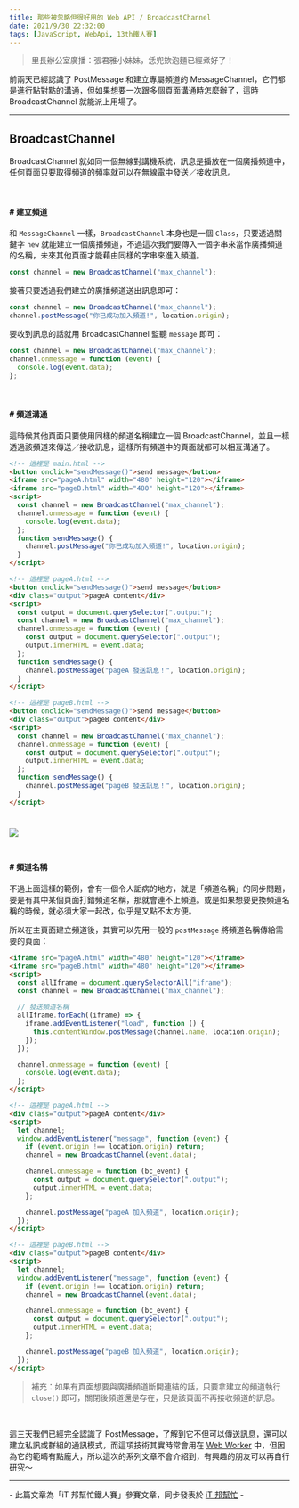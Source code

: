 ```yaml
---
title: 那些被忽略但很好用的 Web API / BroadcastChannel
date: 2021/9/30 22:32:00
tags: [JavaScript, WebApi, 13th鐵人賽]
---
```


> 里長辦公室廣播：張君雅小妹妹，恁兜欸泡麵已經煮好了！

前兩天已經認識了 PostMessage 和建立專屬頻道的 MessageChannel，它們都是進行點對點的溝通，但如果想要一次跟多個頁面溝通時怎麼辦了，這時 BroadcastChannel 就能派上用場了。

---

## BroadcastChannel

BroadcastChannel 就如同一個無線對講機系統，訊息是播放在一個廣播頻道中，任何頁面只要取得頻道的頻率就可以在無線電中發送／接收訊息。

<br/>

#### # 建立頻道

和 `MessageChannel` 一樣，`BroadcastChannel` 本身也是一個 `Class`，只要透過關鍵字 `new` 就能建立一個廣播頻道，不過這次我們要傳入一個字串來當作廣播頻道的名稱，未來其他頁面才能藉由同樣的字串來進入頻道。

```javascript
const channel = new BroadcastChannel("max_channel");
```

接著只要透過我們建立的廣播頻道送出訊息即可：

```javascript
const channel = new BroadcastChannel("max_channel");
channel.postMessage("你已成功加入頻道!", location.origin);
```

要收到訊息的話就用 BroadcastChannel 監聽 `message` 即可：

```javascript
const channel = new BroadcastChannel("max_channel");
channel.onmessage = function (event) {
  console.log(event.data);
};
```

<br/>

#### # 頻道溝通

這時候其他頁面只要使用同樣的頻道名稱建立一個 BroadcastChannel，並且一樣透過該頻道來傳送／接收訊息，這樣所有頻道中的頁面就都可以相互溝通了。

```html
<!-- 這裡是 main.html -->
<button onclick="sendMessage()">send message</button>
<iframe src="pageA.html" width="480" height="120"></iframe>
<iframe src="pageB.html" width="480" height="120"></iframe>
<script>
  const channel = new BroadcastChannel("max_channel");
  channel.onmessage = function (event) {
    console.log(event.data);
  };
  function sendMessage() {
    channel.postMessage("你已成功加入頻道!", location.origin);
  }
</script>
```

```html
<!-- 這裡是 pageA.html -->
<button onclick="sendMessage()">send message</button>
<div class="output">pageA content</div>
<script>
  const output = document.querySelector(".output");
  const channel = new BroadcastChannel("max_channel");
  channel.onmessage = function (event) {
    const output = document.querySelector(".output");
    output.innerHTML = event.data;
  };
  function sendMessage() {
    channel.postMessage("pageA 發送訊息！", location.origin);
  }
</script>
```

```html
<!-- 這裡是 pageB.html -->
<button onclick="sendMessage()">send message</button>
<div class="output">pageB content</div>
<script>
  const channel = new BroadcastChannel("max_channel");
  channel.onmessage = function (event) {
    const output = document.querySelector(".output");
    output.innerHTML = event.data;
  };
  function sendMessage() {
    channel.postMessage("pageB 發送訊息！", location.origin);
  }
</script>
```

<img src="/img/content/webApi-17/broadcast.gif" style="margin: 24px auto;" />

<br/>

#### # 頻道名稱

不過上面這樣的範例，會有一個令人詬病的地方，就是「頻道名稱」的同步問題，要是有其中某個頁面打錯頻道名稱，那就會連不上頻道。或是如果想要更換頻道名稱的時候，就必須大家一起改，似乎是又點不太方便。

所以在主頁面建立頻道後，其實可以先用一般的 `postMessage` 將頻道名稱傳給需要的頁面：

```html
<iframe src="pageA.html" width="480" height="120"></iframe>
<iframe src="pageB.html" width="480" height="120"></iframe>
<script>
  const allIframe = document.querySelectorAll("iframe");
  const channel = new BroadcastChannel("max_channel");

  // 發送頻道名稱
  allIframe.forEach((iframe) => {
    iframe.addEventListener("load", function () {
      this.contentWindow.postMessage(channel.name, location.origin);
    });
  });

  channel.onmessage = function (event) {
    console.log(event.data);
  };
</script>
```

```html
<!-- 這裡是 pageA.html -->
<div class="output">pageA content</div>
<script>
  let channel;
  window.addEventListener("message", function (event) {
    if (event.origin !== location.origin) return;
    channel = new BroadcastChannel(event.data);

    channel.onmessage = function (bc_event) {
      const output = document.querySelector(".output");
      output.innerHTML = event.data;
    };

    channel.postMessage("pageA 加入頻道", location.origin);
  });
</script>
```

```html
<!-- 這裡是 pageB.html -->
<div class="output">pageB content</div>
<script>
  let channel;
  window.addEventListener("message", function (event) {
    if (event.origin !== location.origin) return;
    channel = new BroadcastChannel(event.data);

    channel.onmessage = function (bc_event) {
      const output = document.querySelector(".output");
      output.innerHTML = event.data;
    };

    channel.postMessage("pageB 加入頻道", location.origin);
  });
</script>
```

> 補充：如果有頁面想要與廣播頻道斷開連結的話，只要拿建立的頻道執行 `close()` 即可，關閉後頻道還是存在，只是該頁面不再接收頻道的訊息。

<br/>

這三天我們已經完全認識了 PostMessage，了解到它不但可以傳送訊息，還可以建立私訊或群組的通訊模式，而這項技術其實時常會用在 [Web Worker](https://developer.mozilla.org/zh-TW/docs/Web/API/Web_Workers_API/Using_web_workers) 中，但因為它的範疇有點龐大，所以這次的系列文章不會介紹到，有興趣的朋友可以再自行研究～

---

\- 此篇文章為「iT 邦幫忙鐵人賽」參賽文章，同步發表於 [iT 邦幫忙](https://ithelp.ithome.com.tw/articles/10276437) -
